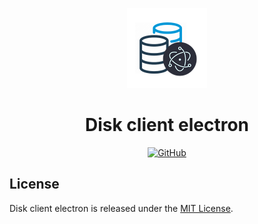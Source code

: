 <p align="center">
  <img src="./assets/logo.png" alt="Disk client electron logo" width="128" height="128">
  <h1 align="center">Disk client electron</h1>
</p>
<p align="center">
    <a aria-label="License" href="https://github.com/UrijHoruzij/disk-client-electron/blob/master/LICENSE">
      <img alt="GitHub" src="https://img.shields.io/github/license/UrijHoruzij/disk-client-electron?color=0097d6">
    </a>
  </p>

## License

Disk client electron is released under the [MIT License](https://github.com/UrijHoruzij/disk-client-electron/blob/master/LICENSE).
